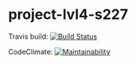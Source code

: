 # project-lvl4-s227

Travis build: [![Build Status](https://travis-ci.org/Poletay/project-lvl4-s227.svg?branch=master)](https://travis-ci.org/Poletay/project-lvl4-s227)

CodeClimate: [![Maintainability](https://api.codeclimate.com/v1/badges/6ca89a46670f0ca0849d/maintainability)](https://codeclimate.com/github/Poletay/project-lvl4-s227/maintainability)